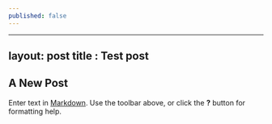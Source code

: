 ```yaml
---
published: false
---
```

---
layout: post
title : Test post
---
## A New Post

Enter text in [Markdown](http://daringfireball.net/projects/markdown/). Use the toolbar above, or click the **?** button for formatting help.
